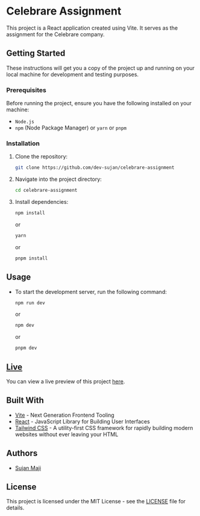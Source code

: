 # Celebrare Assignment

This project is a React application created using Vite. It serves as the assignment for the Celebrare company.

## Getting Started

These instructions will get you a copy of the project up and running on your local machine for development and testing purposes.

### Prerequisites

Before running the project, ensure you have the following installed on your machine:

- `Node.js`
- `npm` (Node Package Manager) or `yarn` or `pnpm`

### Installation

1. Clone the repository:

   ```bash
   git clone https://github.com/dev-sujan/celebrare-assignment
   ```

2. Navigate into the project directory:

   ```bash
   cd celebrare-assignment
   ```

3. Install dependencies:
   ```bash
   npm install
   ```
   or
   ```bash
   yarn
   ```
   or
   ```bash
   pnpm install
   ```

## Usage

- To start the development server, run the following command:

  ```bash
  npm run dev
  ```

  or

  ```bash
  npm dev
  ```

  or

  ```bash
  pnpm dev
  ```

## [Live](https://celebrare-assignment-wheat.vercel.app/)

You can view a live preview of this project [here](https://celebrare-assignment-wheat.vercel.app/).

## Built With

- [Vite](https://vitejs.dev/) - Next Generation Frontend Tooling
- [React](https://reactjs.org/) - JavaScript Library for Building User Interfaces
- [Tailwind CSS](https://tailwindcss.com/) - A utility-first CSS framework for rapidly building modern websites without ever leaving your HTML

## Authors

- [Sujan Maji](https://github.com/your-username)

## License

This project is licensed under the MIT License - see the [LICENSE](LICENSE) file for details.
